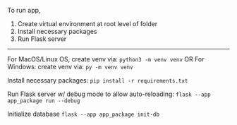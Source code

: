 To run app,

1. Create virtual environment at root level of folder
2. Install necessary packages
3. Run Flask server

----

For MacOS/Linux OS, create venv via:
`python3 -m venv venv`
OR
For Windows: create venv via:
`py -m venv venv`

Install necessary packages:
`pip install -r requirements.txt`

Run Flask server w/ debug mode to allow auto-reloading:
`flask --app app_package run --debug`

Initialize database
`flask --app app_package init-db`